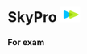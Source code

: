 # SkyPro <img src="https://github.com/cestxvcdim/skypro_static/blob/main/icons/skypro_icon.png" width="40" height="30">

### For exam
